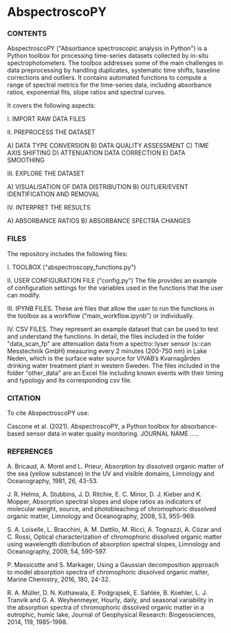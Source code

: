 # AbspectroscoPY

### CONTENTS

AbspectroscoPY ("Absorbance spectroscopic analysis in Python") is a Python toolbox for processing time-series datasets collected by in-situ spectrophotometers. The toolbox addresses some of the main challenges in data preprocessing by handling duplicates, systematic time shifts, baseline corrections and outliers. It contains automated functions to compute a range of spectral metrics for the time-series data, including absorbance ratios, exponential fits, slope ratios and spectral curves. 

It covers the following aspects:

I. IMPORT RAW DATA FILES

II. PREPROCESS THE DATASET

A) DATA TYPE CONVERSION
B) DATA QUALITY ASSESSMENT
C) TIME AXIS SHIFTING
D) ATTENUATION DATA CORRECTION
E) DATA SMOOTHING

III. EXPLORE THE DATASET

A) VISUALISATION OF DATA DISTRIBUTION
B) OUTLIER/EVENT IDENTIFICATION AND REMOVAL

IV. INTERPRET THE RESULTS

A) ABSORBANCE RATIOS
B) ABSORBANCE SPECTRA CHANGES


### FILES

The repository includes the following files:

I. TOOLBOX ("abspectroscopy_functions.py")

II. USER CONFIGURATION FILE ("config.py") The file provides an example of configuration settings for the variables used in the functions that the user can modify.

III. IPYNB FILES. These are files that allow the user to run the functions in the toolbox as a workflow ("main_workflow.ipynb") or individually. 

IV. CSV FILES. They represent an example dataset that can be used to test and understand the functions. In detail, the files included in the folder "data_scan_fp" are attenuation data from a spectro::lyser sensor (s::can Messtechnik GmbH) measuring every 2 minutes (200-750 nm) in Lake Neden, which is the surface water source for VIVAB’s Kvarnagården drinking water treatment plant in western Sweden. The files included in the folder "other_data" are an Excel file including known events with their timing and typology and its corresponding csv file.


### CITATION

To cite AbspectroscoPY use:

Cascone et al. (2021). AbspectroscoPY, a Python toolbox for absorbance-based sensor data in water quality monitoring. JOURNAL NAME .....


### REFERENCES

A. Bricaud, A. Morel and L. Prieur, Absorption by dissolved organic matter of the sea (yellow substance) in the UV and visible domains, Limnology and Oceanography, 1981, 26, 43-53.

J. R. Helms, A. Stubbins, J. D. Ritchie, E. C. Minor, D. J. Kieber and K. Mopper, Absorption spectral slopes and slope ratios as indicators of molecular weight, source, and photobleaching of chromophoric dissolved organic matter, Limnology and Oceanography, 2008, 53, 955-969.

S. A. Loiselle, L. Bracchini, A. M. Dattilo, M. Ricci, A. Tognazzi, A. Cózar and C. Rossi, Optical characterization of chromophoric dissolved organic matter using wavelength distribution of absorption spectral slopes, Limnology and Oceanography, 2009, 54, 590-597.

P. Massicotte and S. Markager, Using a Gaussian decomposition approach to model absorption spectra of chromophoric dissolved organic matter, Marine Chemistry, 2016, 180, 24-32.

R. A. Müller, D. N. Kothawala, E. Podgrajsek, E. Sahlée, B. Koehler, L. J. Tranvik and G. A. Weyhenmeyer, Hourly, daily, and seasonal variability in the absorption spectra of chromophoric dissolved organic matter in a eutrophic, humic lake, Journal of Geophysical Research: Biogeosciences, 2014, 119, 1985-1998.
